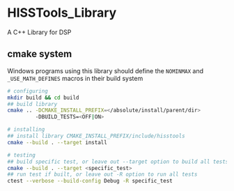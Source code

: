 # HISSTools_Library

A C++ Library for DSP 

## cmake system

Windows programs using this library should define the `NOMINMAX` and `_USE_MATH_DEFINES` macros in their build system

```sh
# configuring
mkdir build && cd build
## build library
cmake .. -DCMAKE_INSTALL_PREFIX=</absolute/install/parent/dir> 
         -DBUILD_TESTS=<OFF|ON> 

# installing
## install library CMAKE_INSTALL_PREFIX/include/hisstools
cmake --build . --target install

# testing
## build specific test, or leave out --target option to build all tests
cmake --build . --target <specific_test>
## run test if built, or leave out -R option to run all tests
ctest --verbose --build-config Debug -R specific_test
```
